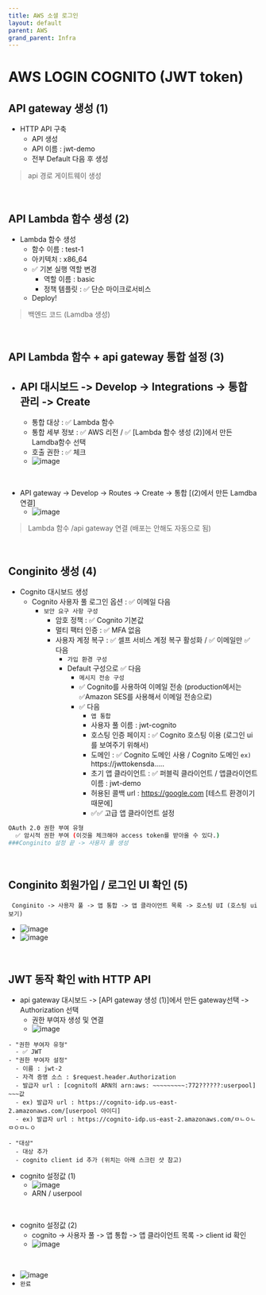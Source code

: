 ```yaml
---
title: AWS 소셜 로그인
layout: default
parent: AWS
grand_parent: Infra
---
```


# AWS LOGIN COGNITO (JWT token)

## API gateway 생성 (1)

- HTTP API 구축
  - API 생성
  - API 이름 : jwt-demo
  - 전부 Default 다음 후 생성

> api 경로 게이트웨이 생성

<br />

## API Lambda 함수 생성 (2)

- Lambda 함수 생성
  - 함수 이름 : test-1
  - 아키텍처 : x86_64
  - ✅ 기본 실행 역할 변경
    - 역할 이름 : basic
    - 정책 템플릿 : ✅ 단순 마이크로서비스
  - Deploy!

> 백엔드 코드 (Lamdba 생성)

<br />

## API Lambda 함수 + api gateway 통합 설정 (3)

- ## API 대시보드 -> Develop -> Integrations -> 통합 관리 -> Create

  - 통합 대상 : ✅ Lambda 함수
  - 통합 세부 정보 : ✅ AWS 리전 / ✅ [Lambda 함수 생성 (2)]에서 만든 Lamdba함수 선택
  - 호출 권한 : ✅ 체크
  - ![image](../../image/aws33.png)

<br />

- API gateway -> Develop -> Routes -> Create -> 통합 [(2)에서 만든 Lamdba 연결]
  - ![image](../../image/aws33.png)

> Lambda 함수 /api gateway 연결 (배포는 안해도 자동으로 됨)

<br />

## Conginito 생성 (4)

- Cognito 대시보드 생성
  - Cognito 사용자 풀 로그인 옵션 : ✅ 이메일 다음
    - `보안 요구 사항 구성`
      - 암호 정책 : ✅ Cognito 기본값
      - 멀티 팩터 인증 : ✅ MFA 없음
      - 사용자 계정 복구 : ✅ 셀프 서비스 계정 복구 활성화 / ✅ 이메일만 ✅ 다음
        - `가입 환경 구성`
        - Default 구성으로 ✅ 다음
          - `메시지 전송 구성`
          - ✅ Cognito를 사용하여 이메일 전송 (production에서는 ✅Amazon SES를 사용해서 이메일 전송으로)
          - ✅ 다음
            - `앱 통합`
            - 사용자 풀 이름 : jwt-cognito
            - 호스팅 인증 페이지 : ✅ Cognito 호스팅 이용 (로그인 ui를 보여주기 위해서)
            - 도메인 : ✅ Cognito 도메인 사용 / Cognito 도메인 `ex)` https://jwttokensda.....
            - 초기 앱 클라이언트 : ✅ 퍼블릭 클라이언트 / 앱클라이언트 이름 : jwt-demo
            - 허용된 콜백 url : https://google.com [테스트 환경이기 때문에]
            - ✅✅ 고급 앱 클라이언트 설정

```bash
OAuth 2.0 권한 부여 유형
  ✅ 암시적 권한 부여 (이것을 체크해야 access token를 받아올 수 있다.)
###Conginito 설정 끝 -> 사용자 풀 생성
```

<br />

## Conginito 회원가입 / 로그인 UI 확인 (5)

```
 Conginito -> 사용자 풀 -> 앱 통합 -> 앱 클라이언트 목록 -> 호스팅 UI (호스팅 ui 보기)
```

- ![image](../../image/aws35.png)
- ![image](../../image/aws36.png)

<br />

## JWT 동작 확인 with HTTP API

- api gateway 대시보드 -> [API gateway 생성 (1)]에서 만든 gateway선택 -> Authorization 선택
  - 권한 부여자 생성 및 연결
  - ![image](../../image/aws37.png)

```
- "권한 부여자 유형"
  - ✅ JWT
- "권한 부여자 설정"
  - 이름 : jwt-2
  - 자격 증명 소스 : $request.header.Authorization
  - 발급자 url : [cognito의 ARN의 arn:aws: ~~~~~~~~~:772??????:userpool] ~~~값
  - ex) 발급자 url : https://cognito-idp.us-east-2.amazonaws.com/[userpool 아이디]
  - ex) 발급자 url : https://cognito-idp.us-east-2.amazonaws.com/ㅁㄴㅇㄴㅁㅇㅁㄴㅇ

- "대상"
  - 대상 추가
  - cognito client id 추가 (위치는 아래 스크린 샷 참고)
```

- cognito 설정값 (1)
  - ![image](../../image/aws38.png)
  - ARN / userpool

<br />

- cognito 설정값 (2)
  - cognito -> 사용자 풀 -> 앱 통합 -> 앱 클라이언트 목록 -> client id 확인
  - ![image](../../image/aws39.png)

<br />

- ![image](../../image/aws40.png)
- `완료`
